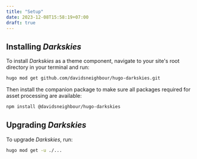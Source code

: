 ```yaml
---
title: "Setup"
date: 2023-12-08T15:58:19+07:00
draft: true
---
```


## Installing *Darkskies*

To install *Darkskies* as a theme component, navigate to your site's root directory in your terminal and run:

```bash
hugo mod get github.com/davidsneighbour/hugo-darkskies.git
```

Then install the companion package to make sure all packages required for asset processing are available:

```bash
npm install @davidsneighbour/hugo-darkskies
```

## Upgrading *Darkskies*

To upgrade *Darkskies*, run:

```bash
hugo mod get -u ./...
```

